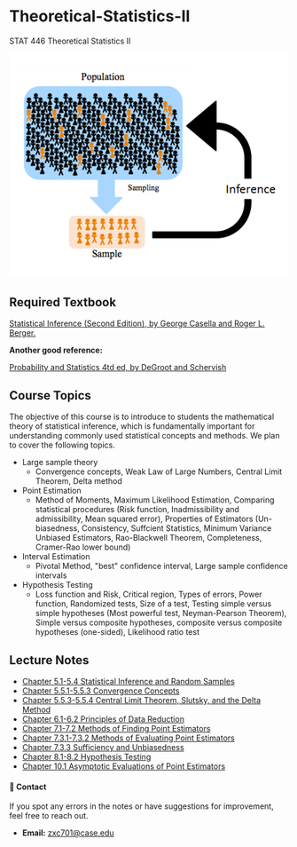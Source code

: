 # Theoretical-Statistics-II
STAT 446 Theoretical Statistics II

<div align="center">
    <img src="https://github.com/Thomson-Cui/Theoretical-Statistics-II/blob/main/Images/5-1-1.png" alt="Statistical Inference">
</div>

## Required Textbook

[Statistical Inference (Second Edition), by George Casella and Roger L. Berger.](https://github.com/Thomson-Cui/Theoretical-Statistics-II/blob/main/Books/textbook.pdf)

**Another good reference:**

[Probability and Statistics 4td ed, by DeGroot and Schervish](https://github.com/Thomson-Cui/Theoretical-Statistics-II/blob/main/Books/Morris%20H%20DeGroot_%20Mark%20J%20Schervish-Probability%20and%20statistics-Pearson%20Education%20%20(2012).pdf)

## Course Topics
The objective of this course is to introduce to students the mathematical theory of statistical inference,
which is fundamentally important for understanding commonly used statistical concepts and methods. We
plan to cover the following topics.
- Large sample theory
  - Convergence concepts, Weak Law of Large Numbers, Central Limit Theorem, Delta method
- Point Estimation
  - Method of Moments, Maximum Likelihood Estimation, Comparing statistical procedures (Risk function, Inadmissibility and admissibility, Mean squared error), Properties of Estimators (Un-biasedness, Consistency, Suffcient Statistics, Minimum Variance Unbiased Estimators, Rao-Blackwell Theorem, Completeness, Cramer-Rao lower bound)
- Interval Estimation
  - Pivotal Method, "best" confidence interval, Large sample confidence intervals
- Hypothesis Testing
  - Loss function and Risk, Critical region, Types of errors, Power function, Randomized tests, Size of a test, Testing simple versus simple hypotheses (Most powerful test, Neyman-Pearson Theorem), Simple versus composite hypotheses, composite versus composite hypotheses (one-sided), Likelihood ratio test

## Lecture Notes
- [Chapter 5.1-5.4 Statistical Inference and Random Samples](Chapter_05.1-05.4_Statistical_Inference_and_Random_Samples.ipynb)
- [Chapter 5.5.1-5.5.3 Convergence Concepts](Chapter_05.5.1-05.5.3_Convergence_Concepts.ipynb)
- [Chapter 5.5.3-5.5.4 Central Limit Theorem, Slutsky, and the Delta Method](Chapter_05.5.3-05.5.4_Central_limit_theorem_Slutsky_and_the_Delta_method.ipynb)
- [Chapter 6.1-6.2 Principles of Data Reduction](Chapter_06.1-06.2_Principles_of_data_reduction.ipynb)
- [Chapter 7.1-7.2 Methods of Finding Point Estimators](Chapter_07.1-07.2_Methods_of_finding_point_estimators.ipynb)
- [Chapter 7.3.1-7.3.2 Methods of Evaluating Point Estimators](Chapter_07.3.1-07.3.2_Methods_of_Evaluating_point_estimators.ipynb)
- [Chapter 7.3.3 Sufficiency and Unbiasedness](Chapter_07.3.3_Sufficiency_and_unbiasedness.ipynb)
- [Chapter 8.1-8.2 Hypothesis Testing](Chapter_08.1-08.2_Hypothesis_Testing.ipynb)
- [Chapter 10.1 Asymptotic Evaluations of Point Estimators](Chapter_10.1_Asymptotic_evaluations_of_point_estimators.ipynb)

#### 📩 Contact
If you spot any errors in the notes or have suggestions for improvement, feel free to reach out.
- **Email:** [zxc701@case.edu](zxc701@case.edu) 
